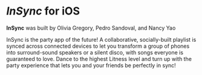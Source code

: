# *InSync* for iOS

**InSync** was built by Olivia Gregory, Pedro Sandoval, and Nancy Yao

InSync is the party app of the future! A collaborative, socially-built playlist is synced across connected devices 
to let you transform a group of phones into surround-sound speakers or a silent disco, with songs everyone is 
guaranteed to love. Dance to the highest Litness level and turn up with the party experience that lets you and 
your friends be perfectly in sync!
